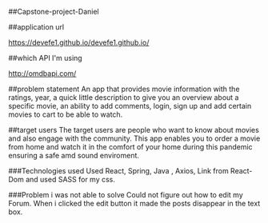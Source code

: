 ##Capstone-project-Daniel

##application url

https://devefe1.github.io/devefe1.github.io/

##which API I'm using

http://omdbapi.com/

##problem statement
An app that provides movie information with the ratings, year, a quick little description to give you an overview about a specific movie, an ability to add comments, login, sign up and add certain movies to cart to be able to watch.

##target users
The target users are people who want to know about movies and also engage with the community. This app enables you to order a movie from home and watch it in the comfort of your home during this pandemic ensuring a safe amd sound enviroment.

###Technologies used
Used React, Spring, Java , Axios, Link from React-Dom and used SASS for my css.

###Problem i was not able to solve
Could not figure out how to edit my Forum. When i clicked the edit button it made the posts disappear in the text box. 